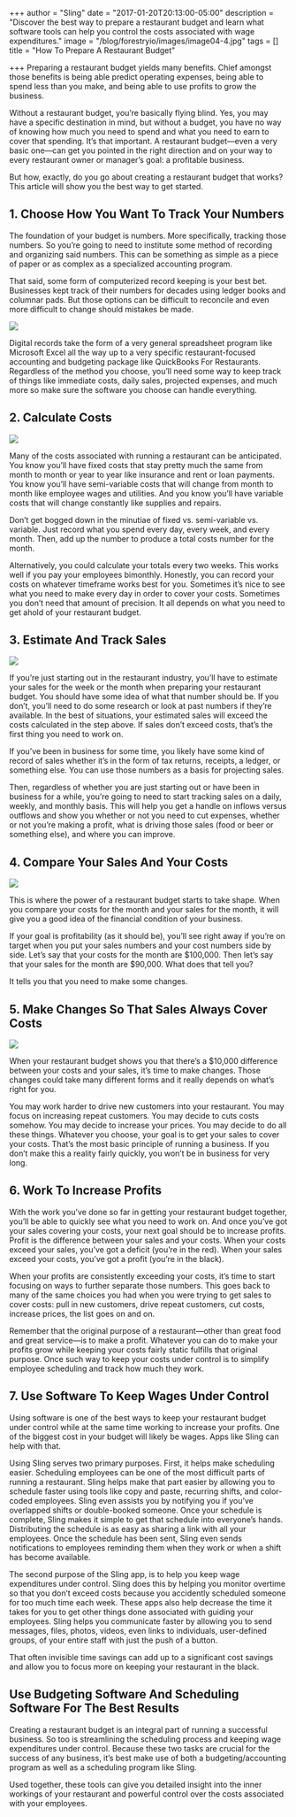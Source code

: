 +++
author = "Sling"
date = "2017-01-20T20:13:00-05:00"
description = "Discover the best way to prepare a restaurant budget and learn what software tools can help you control the costs associated with wage expenditures."
image = "/blog/forestryio/images/image04-4.jpg"
tags = []
title = "How To Prepare A Restaurant Budget"

+++
Preparing a restaurant budget yields many benefits. Chief amongst those benefits is being able predict operating expenses, being able to spend less than you make, and being able to use profits to grow the business.

Without a restaurant budget, you’re basically flying blind. Yes, you may have a specific destination in mind, but without a budget, you have no way of knowing how much you need to spend and what you need to earn to cover that spending. It’s that important. A restaurant budget—even a very basic one—can get you pointed in the right direction and on your way to every restaurant owner or manager’s goal: a profitable business.

But how, exactly, do you go about creating a restaurant budget that works? This article will show you the best way to get started.

## 1\. Choose How You Want To Track Your Numbers

The foundation of your budget is numbers. More specifically, tracking those numbers. So you’re going to need to institute some method of recording and organizing said numbers. This can be something as simple as a piece of paper or as complex as a specialized accounting program.

That said, some form of computerized record keeping is your best bet. Businesses kept track of their numbers for decades using ledger books and columnar pads. But those options can be difficult to reconcile and even more difficult to change should mistakes be made.

![](/blog/forestryio/images/image05-1.jpg)

Digital records take the form of a very general spreadsheet program like Microsoft Excel all the way up to a very specific restaurant-focused accounting and budgeting package like QuickBooks For Restaurants. Regardless of the method you choose, you’ll need some way to keep track of things like immediate costs, daily sales, projected expenses, and much more so make sure the software you choose can handle everything.

## 2\. Calculate Costs

![](/blog/forestryio/images/image00-8.jpg)

Many of the costs associated with running a restaurant can be anticipated. You know you’ll have fixed costs that stay pretty much the same from month to month or year to year like insurance and rent or loan payments. You know you’ll have semi-variable costs that will change from month to month like employee wages and utilities. And you know you’ll have variable costs that will change constantly like supplies and repairs.

Don’t get bogged down in the minutiae of fixed vs. semi-variable vs. variable. Just record what you spend every day, every week, and every month. Then, add up the number to produce a total costs number for the month.

Alternatively, you could calculate your totals every two weeks. This works well if you pay your employees bimonthly. Honestly, you can record your costs on whatever timeframe works best for you. Sometimes it’s nice to see what you need to make every day in order to cover your costs. Sometimes you don’t need that amount of precision. It all depends on what you need to get ahold of your restaurant budget.

## 3\. Estimate And Track Sales

![](/blog/forestryio/images/image03-6.jpg)

If you’re just starting out in the restaurant industry, you’ll have to estimate your sales for the week or the month when preparing your restaurant budget. You should have some idea of what that number should be. If you don’t, you’ll need to do some research or look at past numbers if they’re available. In the best of situations, your estimated sales will exceed the costs calculated in the step above. If sales don’t exceed costs, that’s the first thing you need to work on.

If you’ve been in business for some time, you likely have some kind of record of sales whether it’s in the form of tax returns, receipts, a ledger, or something else. You can use those numbers as a basis for projecting sales.

Then, regardless of whether you are just starting out or have been in business for a while, you’re going to need to start tracking sales on a daily, weekly, and monthly basis. This will help you get a handle on inflows versus outflows and show you whether or not you need to cut expenses, whether or not you’re making a profit, what is driving those sales (food or beer or something else), and where you can improve.

## 4\. Compare Your Sales And Your Costs

![](/blog/forestryio/images/image02-5.png)

This is where the power of a restaurant budget starts to take shape. When you compare your costs for the month and your sales for the month, it will give you a good idea of the financial condition of your business.

If your goal is profitability (as it should be), you’ll see right away if you’re on target when you put your sales numbers and your cost numbers side by side. Let’s say that your costs for the month are $100,000\. Then let’s say that your sales for the month are $90,000\. What does that tell you?

It tells you that you need to make some changes.

## 5\. Make Changes So That Sales Always Cover Costs

![](/blog/forestryio/images/image01-6.jpg)

When your restaurant budget shows you that there’s a $10,000 difference between your costs and your sales, it’s time to make changes. Those changes could take many different forms and it really depends on what’s right for you.

You may work harder to drive new customers into your restaurant. You may focus on increasing repeat customers. You may decide to cuts costs somehow. You may decide to increase your prices. You may decide to do all these things. Whatever you choose, your goal is to get your sales to cover your costs. That’s the most basic principle of running a business. If you don’t make this a reality fairly quickly, you won’t be in business for very long.

## 6\. Work To Increase Profits

With the work you’ve done so far in getting your restaurant budget together, you’ll be able to quickly see what you need to work on. And once you’ve got your sales covering your costs, your next goal should be to increase profits. Profit is the difference between your sales and your costs. When your costs exceed your sales, you’ve got a deficit (you’re in the red). When your sales exceed your costs, you’ve got a profit (you’re in the black).

When your profits are consistently exceeding your costs, it’s time to start focusing on ways to further separate those numbers. This goes back to many of the same choices you had when you were trying to get sales to cover costs: pull in new customers, drive repeat customers, cut costs, increase prices, the list goes on and on.

Remember that the original purpose of a restaurant—other than great food and great service—is to make a profit. Whatever you can do to make your profits grow while keeping your costs fairly static fulfills that original purpose. Once such way to keep your costs under control is to simplify employee scheduling and track how much they work.

## 7\. Use Software To Keep Wages Under Control

Using software is one of the best ways to keep your restaurant budget under control while at the same time working to increase your profits. One of the biggest cost in your budget will likely be wages. Apps like Sling can help with that.

Using Sling serves two primary purposes. First, it helps make scheduling easier. Scheduling employees can be one of the most difficult parts of running a restaurant. Sling helps make that part easier by allowing you to schedule faster using tools like copy and paste, recurring shifts, and color-coded employees. Sling even assists you by notifying you if you’ve overlapped shifts or double-booked someone. Once your schedule is complete, Sling makes it simple to get that schedule into everyone’s hands. Distributing the schedule is as easy as sharing a link with all your employees. Once the schedule has been sent, Sling even sends notifications to employees reminding them when they work or when a shift has become available.

The second purpose of the Sling app, is to help you keep wage expenditures under control. Sling does this by helping you monitor overtime so that you don’t exceed costs because you accidently scheduled someone for too much time each week. These apps also help decrease the time it takes for you to get other things done associated with guiding your employees. Sling helps you communicate faster by allowing you to send messages, files, photos, videos, even links to individuals, user-defined groups, of your entire staff with just the push of a button.

That often invisible time savings can add up to a significant cost savings and allow you to focus more on keeping your restaurant in the black.

## Use Budgeting Software And Scheduling Software For The Best Results

Creating a restaurant budget is an integral part of running a successful business. So too is streamlining the scheduling process and keeping wage expenditures under control. Because these two tasks are crucial for the success of any business, it’s best make use of both a budgeting/accounting program as well as a scheduling program like Sling.

Used together, these tools can give you detailed insight into the inner workings of your restaurant and powerful control over the costs associated with your employees.
